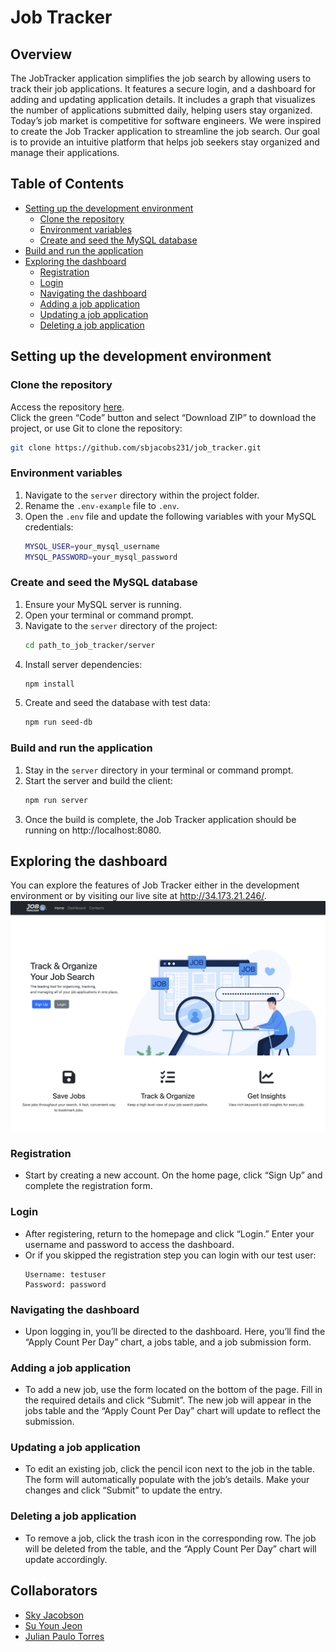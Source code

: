 # Job Tracker

## Overview
The JobTracker application simplifies the job search by allowing users to track their job applications. It features a secure login, and a dashboard for adding and updating application details. It includes a graph that visualizes the number of applications submitted daily, helping users stay organized. Today’s job market is competitive for software engineers. We were inspired to create the Job Tracker application to streamline the job search. Our goal is to provide an intuitive platform that helps job seekers stay organized and manage their applications.

## Table of Contents
- [Setting up the development environment](#setting-up-the-development-environment)
  - [Clone the repository](#clone-the-repository)
  - [Environment variables](#environment-variables)
  - [Create and seed the MySQL database](#create-and-seed-the-mysql-database)
- [Build and run the application](#build-and-run-the-application)
- [Exploring the dashboard](#exploring-the-dashboard)
  - [Registration](#registration)
  - [Login](#login)
  - [Navigating the dashboard](#navigating-the-dashboard)
  - [Adding a job application](#adding-a-job-application)
  - [Updating a job application](#updating-a-job-application)
  - [Deleting a job application](#deleting-a-job-application)

## Setting up the development environment

### Clone the repository
Access the repository [here](https://github.com/sbjacobs231/job_tracker).  
Click the green “Code” button and select “Download ZIP” to download the project, or use Git to clone the repository:

```bash
git clone https://github.com/sbjacobs231/job_tracker.git
```
### Environment variables
1. Navigate to the `server` directory within the project folder.
2. Rename the `.env-example` file to `.env`.
3. Open the `.env` file and update the following variables with your MySQL credentials:
    ```sh
    MYSQL_USER=your_mysql_username
    MYSQL_PASSWORD=your_mysql_password
    ```

### Create and seed the MySQL database
1. Ensure your MySQL server is running.
2. Open your terminal or command prompt.
3. Navigate to the `server` directory of the project:
    ```sh
    cd path_to_job_tracker/server
    ```
4. Install server dependencies:
    ```sh
    npm install
    ```
5. Create and seed the database with test data:
    ```sh
    npm run seed-db
    ```

### Build and run the application
1. Stay in the `server` directory in your terminal or command prompt.
2. Start the server and build the client:
    ```sh
    npm run server
    ```
3. Once the build is complete, the Job Tracker application should be running on http://localhost:8080.

## Exploring the dashboard
You can explore the features of Job Tracker either in the development environment or by visiting our live site at http://34.173.21.246/.
![Job Tracker](./assets/job_tracker.png)

### Registration
- Start by creating a new account. On the home page, click “Sign Up” and complete the registration form.
### Login
- After registering, return to the homepage and click “Login.” Enter your username and password to access the dashboard.
- Or if you skipped the registration step you can login with our test user:
    ```
    Username: testuser
    Password: password
    ```

### Navigating the dashboard
- Upon logging in, you’ll be directed to the dashboard. Here, you’ll find the “Apply Count Per Day” chart, a jobs table, and a job submission form.

### Adding a job application
- To add a new job, use the form located on the bottom of the page. Fill in the required details and click “Submit”. The new job will appear in the jobs table and the “Apply Count Per Day” chart will update to reflect the submission.

### Updating a job application
- To edit an existing job, click the pencil icon next to the job in the table. The form will automatically populate with the job’s details. Make your changes and click “Submit” to update the entry.

### Deleting a job application
- To remove a job, click the trash icon in the corresponding row. The job will be deleted from the table, and the “Apply Count Per Day” chart will update accordingly.

## Collaborators
- [Sky Jacobson](https://github.com/sbjacobs231)
- [Su Youn Jeon](https://github.com/tndus604)
- [Julian Paulo Torres](https://github.com/juliannogueira)






